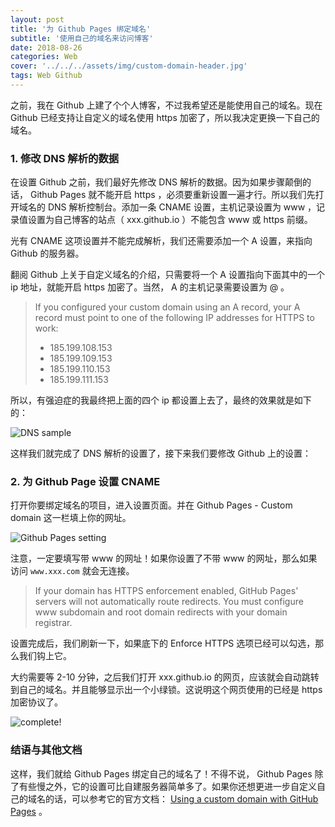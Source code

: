 ```yaml
---
layout: post
title: '为 Github Pages 绑定域名'
subtitle: '使用自己的域名来访问博客'
date: 2018-08-26
categories: Web
cover: '../../../assets/img/custom-domain-header.jpg'
tags: Web Github
---
```


之前，我在 Github 上建了个个人博客，不过我希望还是能使用自己的域名。现在 Github 已经支持让自定义的域名使用 https 加密了，所以我决定更换一下自己的域名。

### 1. 修改 DNS 解析的数据

在设置 Github 之前，我们最好先修改 DNS 解析的数据。因为如果步骤颠倒的话， Github Pages 就不能开启 https ，必须要重新设置一遍才行。所以我们先打开域名的 DNS 解析控制台。添加一条 CNAME 设置，主机记录设置为 www ，记录值设置为自己博客的站点（ xxx.github.io ）不能包含 www 或 https 前缀。

光有 CNAME 这项设置并不能完成解析，我们还需要添加一个 A 设置，来指向 Github 的服务器。

翻阅 Github 上关于自定义域名的介绍，只需要将一个 A 设置指向下面其中的一个 ip 地址，就能开启 https 加密了。当然， A 的主机记录需要设置为 @ 。

> If you configured your custom
domain using an A record, your A record must point to one of the following IP addresses for HTTPS to work:
>
> -   185.199.108.153
> -   185.199.109.153
> -   185.199.110.153
> -   185.199.111.153

所以，有强迫症的我最终把上面的四个 ip 都设置上去了，最终的效果就是如下的：

![DNS sample](../../../assets/screenshot/custom-domain-1.png)

这样我们就完成了 DNS 解析的设置了，接下来我们要修改 Github 上的设置：

### 2. 为 Github Page 设置 CNAME

打开你要绑定域名的项目，进入设置页面。并在 Github Pages - Custom domain 这一栏填上你的网址。

![Github Pages setting](../../../assets/screenshot/custom-domain-2.png)

注意，一定要填写带 www 的网址！如果你设置了不带 www 的网址，那么如果访问 `www.xxx.com` 就会无连接。

> If your domain has HTTPS enforcement enabled, GitHub Pages' servers will not automatically route redirects. You must configure www subdomain and root domain redirects with your domain registrar.

设置完成后，我们刷新一下，如果底下的 Enforce HTTPS 选项已经可以勾选，那么我们钩上它。

大约需要等 2-10 分钟，之后我们打开 xxx.github.io 的网页，应该就会自动跳转到自己的域名。并且能够显示出一个小绿锁。这说明这个网页使用的已经是 https 加密协议了。

![complete!](../../../assets/screenshot/custom-domain-3.png)

### 结语与其他文档

这样，我们就给 Github Pages 绑定自己的域名了！不得不说， Github Pages 除了有些慢之外，它的设置可比自建服务器简单多了。如果你还想更进一步自定义自己的域名的话，可以参考它的官方文档： [Using a custom domain with GitHub Pages](https://help.github.com/articles/using-a-custom-domain-with-github-pages/) 。
